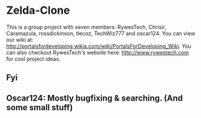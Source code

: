 Zelda-Clone
===========
This is a group project with seven members: RywesTech, Chrisir, Caramazula, rossdickinson, tlecoz, TechWiz777 and oscar124.  You can view our wiki at: http://portalsfordeveloping.wikia.com/wiki/PortalsForDeveloping_Wiki.  You can also checkout RywesTech's website here: http://www.rywestech.com for cool project ideas.



Fyi
-----------------------------
Oscar124:
Mostly bugfixing & searching.
(And some small stuff)
-----------------------------
